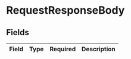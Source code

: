 # RequestResponseBody


## Fields

| Field       | Type        | Required    | Description |
| ----------- | ----------- | ----------- | ----------- |